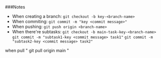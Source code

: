 ###Notes
                
+ When creating a branch: ```git checkout -b key-<branch-name>```
+ When commiting: ```git commit -m "key <commit message>"```
+ When pushing: ```git push origin <branch-name>```
+ When there're subtasks:
 ```git checkout -b main-task-key-<branch-name>```
 ``` git commit -m "subtask1-key <commit message> task1"```
 ``` git commit -m "subtask2-key <commit message> task2" ```

 when pull  " git pull origin main "
